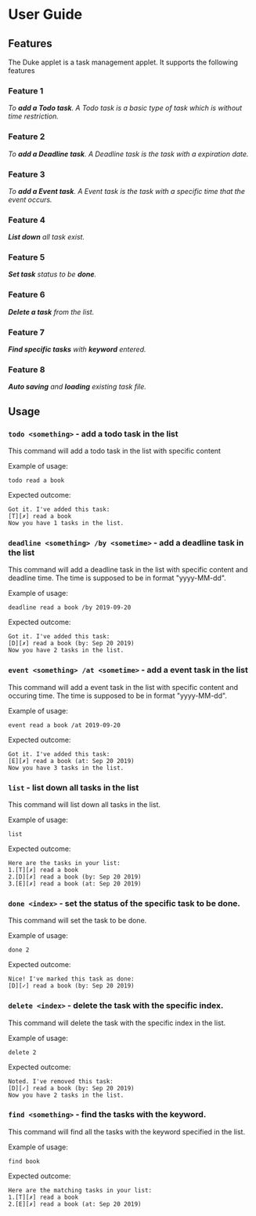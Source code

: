 # User Guide

## Features 

The Duke applet is a task management applet. It supports the following features

### Feature 1 
_To **add a Todo task**. A Todo task is a basic type of task which is without time restriction._ 

### Feature 2 
_To **add a Deadline task**. A Deadline task is the task with a expiration date._

### Feature 3 
_To **add a Event task**. A Event task is the task with a specific time that the event occurs._

### Feature 4 
_**List down** all task exist._

### Feature 5 
_**Set task** status to be **done**._

### Feature 6 
_**Delete a task** from the list._

### Feature 7 
_**Find specific tasks** with **keyword** entered._

### Feature 8 
_**Auto saving** and **loading** existing task file._


## Usage

### `todo <something>` - add a todo task in the list

This command will add a todo task in the list with specific content

Example of usage: 
```
todo read a book
```

Expected outcome:
```
Got it. I've added this task:
[T][✗] read a book
Now you have 1 tasks in the list.
```

### `deadline <something> /by <sometime>` - add a deadline task in the list

This command will add a deadline task in the list with specific content and deadline time. The time is supposed to be in format "yyyy-MM-dd".

Example of usage: 
```
deadline read a book /by 2019-09-20
```

Expected outcome:
```
Got it. I've added this task:
[D][✗] read a book (by: Sep 20 2019)
Now you have 2 tasks in the list.
```

### `event <something> /at <sometime>` - add a event task in the list

This command will add a event task in the list with specific content and occuring time. The time is supposed to be in format "yyyy-MM-dd".

Example of usage: 
```
event read a book /at 2019-09-20
```

Expected outcome:
```
Got it. I've added this task:
[E][✗] read a book (at: Sep 20 2019)
Now you have 3 tasks in the list.
```



### `list` - list down all tasks in the list

This command will list down all tasks in the list.

Example of usage: 
```
list
```

Expected outcome:
```
Here are the tasks in your list:
1.[T][✗] read a book
2.[D][✗] read a book (by: Sep 20 2019)
3.[E][✗] read a book (at: Sep 20 2019)
```



### `done <index>` - set the status of the specific task to be done. 

This command will set the task to be done.

Example of usage: 
```
done 2
```

Expected outcome:
```
Nice! I've marked this task as done: 
[D][✓] read a book (by: Sep 20 2019)
```


### `delete <index>` - delete the task with the specific index. 

This command will delete the task with the specific index in the list.

Example of usage: 
```
delete 2
```

Expected outcome:
```
Noted. I've removed this task: 
[D][✓] read a book (by: Sep 20 2019)
Now you have 2 tasks in the list.
```


### `find <something>` - find the tasks with the keyword. 

This command will find all the tasks with the keyword specified in the list.

Example of usage: 
```
find book
```

Expected outcome:
```
Here are the matching tasks in your list:
1.[T][✗] read a book
2.[E][✗] read a book (at: Sep 20 2019)
```


